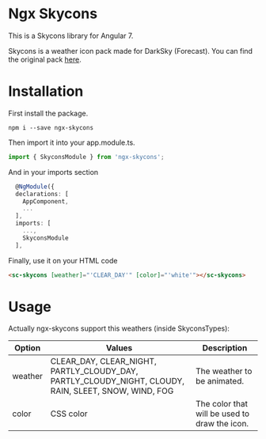 # Ngx Skycons

This is a Skycons library for Angular 7.

Skycons is a weather icon pack made for DarkSky (Forecast). You can find the original pack [here](https://darkskyapp.github.io/skycons/).

# Installation

First install the package.

`npm i --save ngx-skycons`

Then import it into your app.module.ts.

```typescript
import { SkyconsModule } from 'ngx-skycons';
```

And in your imports section

```typescript
  @NgModule({
  declarations: [
    AppComponent,
    ...
  ],
  imports: [
    ...,
    SkyconsModule
  ],
```

Finally, use it on your HTML code

```html
<sc-skycons [weather]="'CLEAR_DAY'" [color]="'white'"></sc-skycons>
```

# Usage

Actually ngx-skycons support this weathers (inside SkyconsTypes):

| Option    | Values                                                                                               | Description                                   |
|-----------|------------------------------------------------------------------------------------------------------|-----------------------------------------------|
| weather   | CLEAR_DAY, CLEAR_NIGHT, PARTLY_CLOUDY_DAY, PARTLY_CLOUDY_NIGHT, CLOUDY, RAIN, SLEET, SNOW, WIND, FOG | The weather to be animated.                   |
| color     | CSS color                                                                                            | The color that will be used to draw the icon. |
